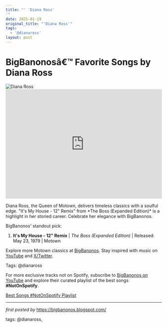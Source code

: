 ```yaml
---
title: "' 'Diana Ross'
'"
date: 2025-01-19
original_title: "'Diana Ross'"
tags:
  - '@dianaross'
layout: post
---
```

<!-- Title of the Post -->
<h1 >BigBanonosâ€™ Favorite Songs by Diana Ross</h1> <!-- Featured Image -->
<div > <img src="https://i.scdn.co/image/ab67616100005174db59e1c017a93648b119f0cc" alt="Diana Ross">
</div> <!-- Spotify Embed -->
<div > <iframe src="https://open.spotify.com/embed/playlist/635Z6wTmI5x85fIeBzQPys?utm_source=generator" width="100%" height="352" frameBorder="0" allowfullscreen="" allow="autoplay; clipboard-write; encrypted-media; fullscreen; picture-in-picture" loading="lazy"></iframe>
</div> <!-- Introductory Text -->
<p >Diana Ross, the Queen of Motown, delivers timeless classics with a soulful edge. "It's My House - 12" Remix" from *The Boss (Expanded Edition)* is a highlight in her storied career. Celebrate her elegance with BigBanonos.</p> <!-- Song Highlights -->
<div > <p>BigBanonos' standout pick:</p> <ol> <li><strong>It's My House - 12" Remix</strong> | <em>The Boss (Expanded Edition)</em> | Released: May 23, 1979 | Motown</li> </ol>
</div> <!-- Footer Links -->
<div > <p>Explore more Motown classics at <a href="https://bigbanonos.blogspot.com/" target="_blank">BigBanonos</a>. Stay inspired with music on <a href="https://www.youtube.com/@BigBanonos" target="_blank">YouTube</a> and <a href="https://x.com/bigbanonos" target="_blank">X/Twitter</a>.</p>
</div> <!-- Tags -->
<p >Tags: @dianaross</p>


<!--Subscribe and Playlist Links-->
<div>
    <p>For more exclusive tracks not on Spotify, subscribe to <a href="https://www.youtube.com/@BigBanonos" target="_blank">BigBanonos on YouTube</a> and explore their curated playlist of the best songs <strong>#NotOnSpotify</strong>.</p>
    <p><a href="https://www.youtube.com/playlist?list=PLtuNtuTatqI0kFahUCbtbfenC_ET5O_tr" target="_blank">Best Songs #NotOnSpotify Playlist<br /></a></p></div>

<hr />

<p><em>first posted by</em> <a href="https://bigbanonos.blogspot.com/" rel="noopener" target="_new">https://bigbanonos.blogspot.com/</a></p>

<p>tags: @dianaross,</p>
